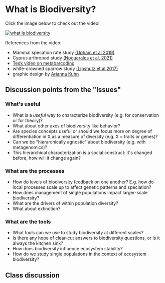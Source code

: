 # What is Biodiversity?

Click the image below to check out the video!

[![what is biodiversity](https://img.youtube.com/vi/ykbHwiRtKUo/0.jpg)](https://www.youtube.com/watch?v=ykbHwiRtKUo)

References from the video:

- Mammal specation rate study [(Upham et al 2019)](https://journals.plos.org/plosbiology/article?id=10.1371/journal.pbio.3000494)
- Cyprus arthropod study [(Noguerales et al. 2021)](https://onlinelibrary.wiley.com/doi/full/10.1111/mec.16275)
- [Tedx video on metabarcoding](https://www.youtube.com/watch?v=bdwU_ZPk1cY)
- white-crowned sparrow study [(Lipshutz et al 2017)](https://onlinelibrary.wiley.com/doi/abs/10.1111/mec.14002)
- graphic design by [Arianna Kuhn](https://ariannakuhn.com/)

## Discussion points from the "Issues"

### What's useful

- What is a *useful* way to characterize biodiversity (e.g. for conservation or for theory)?
- What about other axes of biodiversity like behavior?
- Are species concepts useful or should we focus more on degree of differentiation in X as a measure of diversity (e.g. X = traits or genes)?
- Can we be "hierarchically agnostic" about biodiversity (e.g. with metagenomics)?
- This hierarchical characterization is a social construct: it's changed before, how will it change again?


### What are the processes

- How do levels of biodiversity feedback on one another? E.g. how do local processes scale up to affect genetic patterns and speciation?
- How does management of single populations impact larger-scale biodiversity?
- What are the drivers of within population diversity?
- What about extinction?


### What are the tools

- What tools can we use to study biodiversity at different scales?
- Is there any hope of clear-cut answers to biodiversity questions, or is it always the kitchen sink?
- How does biodiversity influence ecosystem stability?
- How do we study single populations in the context of ecosystem biodiversity?


## Class discussion

